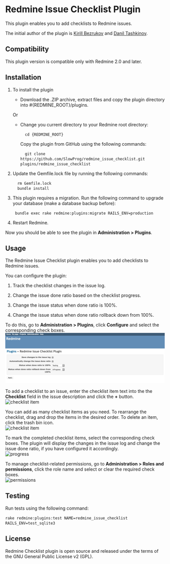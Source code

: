 # Redmine Issue Checklist Plugin

This plugin enables you to add checklists to Redmine issues.

The initial author of the plugin is [Kirill Bezrukov](http://www.redminecrm.com/projects/checklist/pages/1) and [Danil Tashkinov](https://github.com/nodecarter).

## Compatibility

This plugin version is compatible only with Redmine 2.0 and later.

## Installation

1. To install the plugin
    * Download the .ZIP archive, extract files and copy the plugin directory into #{REDMINE_ROOT}/plugins.

    Or

    * Change you current directory to your Redmine root directory:  

            cd {REDMINE_ROOT}

      Copy the plugin from GitHub using the following commands:

            git clone https://github.com/SlowProg/redmine_issue_checklist.git plugins/redmine_issue_checklist

2. Update the Gemfile.lock file by running the following commands:  

         rm Gemfile.lock  
         bundle install

3. This plugin requires a migration. Run the following command to upgrade your database (make a database backup before):  

        bundle exec rake redmine:plugins:migrate RAILS_ENV=production

4. Restart Redmine.

Now you should be able to see the plugin in **Administration > Plugins**.

## Usage

The Redmine Issue Checklist plugin enables you to add checklists to Redmine issues.

You can configure the plugin:

1. Track the checklist changes in the issue log.

2. Change the issue done ratio based on the checklist progress.

3. Change the issue status when done ratio is 100%.

4. Change the issue status when done ratio rollback down from 100%.

To do this, go to **Administration > Plugins**, click **Configure** and select the corresponding check boxes.  
![plugin settings](issue_checklist_1.PNG)

To add a checklist to an issue, enter the checklist item text into the the **Checklist** field in the issue description and click the **+** button.  
![checklist item](issue_checklist_2.PNG)

You can add as many checklist items as you need. To rearrange the checklist, drag and drop the items in the desired order. To delete an item, click the trash bin icon.  
![checklist item](issue_checklist_3.PNG)

To mark the completed checklist items, select the corresponding check boxes. The plugin will display the changes in the issue log and change the issue done ratio, if you have configured it accordingly.  
![progress](issue_checklist_4.PNG)

To manage checklist-related permissions, go to **Administration > Roles and permissions**, click the role name and select or clear the required check boxes.  
![permissions](issue_checklist_5.PNG)

## Testing

Run tests using the following command:

    rake redmine:plugins:test NAME=redmine_issue_checklist RAILS_ENV=test_sqlite3

## License

Redmine Checklist plugin is open source and released under the terms of the GNU General Public License v2 (GPL).
